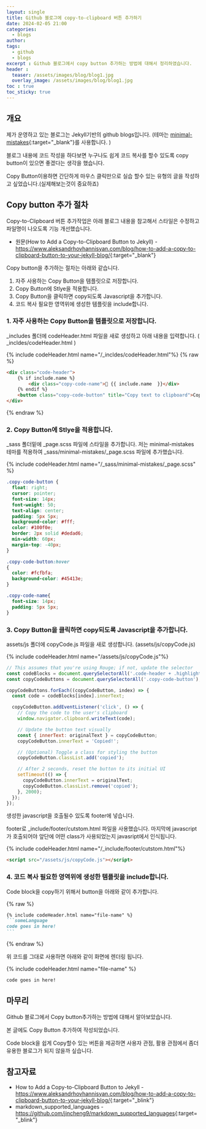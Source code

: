 ```yaml
---
layout: single
title: Github 블로그에 copy-to-clipboard 버튼 추가하기
date: 2024-02-05 21:00
categories: 
  - blogs
author: 
tags: 
  - github
  - blogs
excerpt : Github 블로그에서 copy button 추가하는 방법에 대해서 정리하였습니다.
header :
  teaser: /assets/images/blog/blog1.jpg
  overlay_image: /assets/images/blog/blog1.jpg
toc : true  
toc_sticky: true
---
```


## 개요

제가 운영하고 있는 블로그는 Jekyll기반의 github blogs입니다. (테마는 [minimal-mistakes](https://mademistakes.com/work/jekyll-themes/minimal-mistakes/){:target="_blank"}를 사용합니다. )

블로그 내용에 코드 작성을 하다보면 누구나도 쉽게 코드 복사를 할수 있도록 copy button이 있으면 좋겠다는 생각을 했습니다. 

Copy Button이용하면 간단하게 마우스 클릭만으로 실습 할수 있는 유형의 글을 작성하고 싶었습니다.(실제해보는것이 중요하죠)

## Copy button 추가 절차

Copy-to-Clipboard 버튼 추가작업은 아래 블로그 내용을 참고해서 스타일은 수정하고 파일명이 나오도록 기능 개선했습니다.

- 원문(How to Add a Copy-to-Clipboard Button to Jekyll) - <https://www.aleksandrhovhannisyan.com/blog/how-to-add-a-copy-to-clipboard-button-to-your-jekyll-blog/>{:target="_blank"}

Copy button을 추가하는 절차는 아래와 같습니다. 

1. 자주 사용하는 Copy Button을 템플릿으로 저장합니다.
2. Copy Button에 Stlye을 적용합니다.
3. Copy Button을 클릭하면 copy되도록 Javascript을 추가합니다.
4. 코드 복사 필요한 영역위에 생성한 템플릿을 include합니다.

### 1. 자주 사용하는 Copy Button을 템플릿으로 저장합니다.

_includes 폴더에 codeHeader.html 파일을 새로 생성하고 아래 내용을 입력합니다.
( _incldes/codeHeader.html )

{% include codeHeader.html name="/_incldes/codeHeader.html"%} 
{% raw %}
```html
<div class="code-header">  
    {% if include.name %}
        <div class="copy-code-name">📂 {{ include.name  }}</div>
    {% endif %}
    <button class="copy-code-button" title="Copy text to clipboard">Copy</button>
</div>
```
{% endraw %}

### 2. Copy Button에 Stlye을 적용합니다. 

_sass 폴더밑에  _page.scss 파일에 스타일을 추가합니다.
저는 minimal-mistakes 테마를 적용하여 _sass/minimal-mistakes/_page.scss 파일에 추가했습니다.

{% include codeHeader.html name="/_sass/minimal-mistakes/_page.scss" %} 
```css
.copy-code-button {
  float: right;
  cursor: pointer;
  font-size: 14px;
  font-weight: 50;
  text-align: center;
  padding: 5px 5px;
  background-color: #fff;
  color: #100f0e;
  border: 2px solid #dedad6;
  min-width: 60px;
  margin-top: -40px;
}

.copy-code-button:hover
{
  color: #fcfbfa;
  background-color: #45413e;
}

.copy-code-name{
  font-size: 14px;
  padding: 5px 5px;
}
```

### 3. Copy Button을 클릭하면 copy되도록 Javascript을 추가합니다. 

assets/js 폴더에 copyCode.js 파일을 새로 생성합니다. (assets/js/copyCode.js)

{% include codeHeader.html name="/assets/js/copyCode.js"%} 
```js
// This assumes that you're using Rouge; if not, update the selector
const codeBlocks = document.querySelectorAll('.code-header + .highlighter-rouge');
const copyCodeButtons = document.querySelectorAll('.copy-code-button');

copyCodeButtons.forEach((copyCodeButton, index) => {
  const code = codeBlocks[index].innerText;

  copyCodeButton.addEventListener('click', () => {
    // Copy the code to the user's clipboard
    window.navigator.clipboard.writeText(code);

    // Update the button text visually
    const { innerText: originalText } = copyCodeButton;
    copyCodeButton.innerText = 'Copied!';

    // (Optional) Toggle a class for styling the button
    copyCodeButton.classList.add('copied');

    // After 2 seconds, reset the button to its initial UI
    setTimeout(() => {
      copyCodeButton.innerText = originalText;
      copyCodeButton.classList.remove('copied');
    }, 2000);
  });
});
```

생성한 javascript을 호출될수 있도록 footer에 넣습니다. 

footer로 _include/footer/cutstom.html 파일을 사용했습니다.
마지막에 javascript가 호출되어야 앞단에 어떤 class가 사용되었는지 javasript에서 인식됩니다.

{% include codeHeader.html  name="/_include/footer/cutstom.html"%} 
```html
<script src="/assets/js/copyCode.js"></script>
```

### 4. 코드 복사 필요한 영역위에 생성한 템플릿을 include합니다. 
 
Code block을 copy하기 위해서 button을 아래와 같이 추가합니다.

{% raw %}
````markdown
{% include codeHeader.html name="file-name" %}
```someLanguage
code goes in here!
```
````
{% endraw %}

위 코드를 그대로 사용하면 아래와 같이 화면에 렌더링 됩니다. 

{% include codeHeader.html name="file-name" %}
```markdown
code goes in here!
```

## 마무리

Github 블로그에서 Copy button추가하는 방법에 대해서 알아보았습니다.

본 글에도 Copy Button 추가하여 작성되었습니다.

Code block을 쉽게 Copy할수 있는 버튼을 제공하면 
사용자 관점, 활용 관점에서 좀더 유용한 블로그가 되지 않을까 싶습니다. 


## 참고자료

- How to Add a Copy-to-Clipboard Button to Jekyll - <https://www.aleksandrhovhannisyan.com/blog/how-to-add-a-copy-to-clipboard-button-to-your-jekyll-blog/>{:target="_blink"}
- markdown_supported_languages - <https://github.com/jincheng9/markdown_supported_languages>{:target="_blink"}